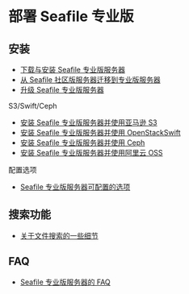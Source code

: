 # 部署 Seafile 专业版

## 安装

- [下载与安装 Seafile 专业版服务器](download_and_setup_seafile_professional_server.md)
- [从 Seafile 社区版服务器迁移到专业版服务器](migrate_from_seafile_community_server.md)
- [升级 Seafile 专业版服务器](upgrading_seafile_professional_server.md)

S3/Swift/Ceph

- [安装 Seafile 专业版服务器并使用亚马逊 S3](setup_with_mazon_S3.md)
- [安装 Seafile 专业版服务器并使用 OpenStackSwift](seafile_openstackswif.md)
- [安装 Seafile 专业版服务器并使用 Ceph](setup_with_Ceph.md)
- [安装 Seafile 专业版服务器并使用阿里云 OSS](setup_with_oss.md)

配置选项

- [Seafile 专业版服务器可配置的选项](configurable_options.md)


## 搜索功能


- [关于文件搜索的一些细节](details_about_file_search.md)


## FAQ

- [Seafile 专业版服务器的 FAQ](FAQ_for_seafile_pro_server.md)



